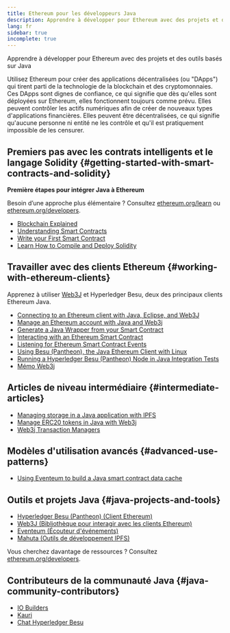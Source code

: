 ```yaml
---
title: Ethereum pour les développeurs Java
description: Apprendre à développer pour Ethereum avec des projets et des outils basés sur Java
lang: fr
sidebar: true
incomplete: true
---
```


<div class="featured">Apprendre à développer pour Ethereum avec des projets et des outils basés sur Java</div>

Utilisez Ethereum pour créer des applications décentralisées (ou "DApps") qui tirent parti de la technologie de la blockchain et des cryptomonnaies. Ces DApps sont dignes de confiance, ce qui signifie que dès qu'elles sont déployées sur Ethereum, elles fonctionnent toujours comme prévu. Elles peuvent contrôler les actifs numériques afin de créer de nouveaux types d'applications financières. Elles peuvent être décentralisées, ce qui signifie qu'aucune personne ni entité ne les contrôle et qu'il est pratiquement impossible de les censurer.

## Premiers pas avec les contrats intelligents et le langage Solidity {#getting-started-with-smart-contracts-and-solidity}

**Première étapes pour intégrer Java à Ethereum**

Besoin d’une approche plus élémentaire ? Consultez [ethereum.org/learn](/en/learn/) ou [ethereum.org/developers](/en/developers/).

- [Blockchain Explained](https://kauri.io/article/d55684513211466da7f8cc03987607d5/blockchain-explained)
- [Understanding Smart Contracts](https://kauri.io/article/e4f66c6079e74a4a9b532148d3158188/ethereum-101-part-5-the-smart-contract)
- [Write your First Smart Contract](https://kauri.io/article/124b7db1d0cf4f47b414f8b13c9d66e2/remix-ide-your-first-smart-contract)
- [Learn How to Compile and Deploy Solidity](https://kauri.io/article/973c5f54c4434bb1b0160cff8c695369/understanding-smart-contract-compilation-and-deployment)

## Travailler avec des clients Ethereum {#working-with-ethereum-clients}

Apprenez à utiliser [Web3J](https://github.com/web3j/web3j) et Hyperledger Besu, deux des principaux clients Ethereum Java.

- [Connecting to an Ethereum client with Java, Eclipse, and Web3J](https://kauri.io/article/b9eb647c47a546bc95693acc0be72546/connecting-to-an-ethereum-client-with-java-eclipse-and-web3j)
- [Manage an Ethereum account with Java and Web3j](https://kauri.io/article/925d923e12c543da9a0a3e617be963b4/manage-an-ethereum-account-with-java-and-web3j)
- [Generate a Java Wrapper from your Smart Contract](https://kauri.io/article/84475132317d4d6a84a2c42eb9348e4b/generate-a-java-wrapper-from-your-smart-contract)
- [Interacting with an Ethereum Smart Contract](https://kauri.io/article/14dc434d11ef4ee18bf7d57f079e246e/interacting-with-an-ethereum-smart-contract-in-java)
- [Listening for Ethereum Smart Contract Events](https://kauri.io/article/760f495423db42f988d17b8c145b0874/listening-for-ethereum-smart-contract-events-in-java)
- [Using Besu (Pantheon), the Java Ethereum Client with Linux](https://kauri.io/article/276dd27f1458443295eea58403fd6965/using-pantheon-the-java-ethereum-client-with-linux)
- [Running a Hyperledger Besu (Pantheon) Node in Java Integration Tests](https://kauri.io/article/7dc3ecc391e54f7b8cbf4e5fa0caf780/running-a-pantheon-node-in-java-integration-tests)
- [Mémo Web3j](<https://kauri.io/web3j-cheat-sheet-(java-ethereum)/5dfa1ea941ac3d0001ce1d90/c>)

## Articles de niveau intermédiaire {#intermediate-articles}

- [Managing storage in a Java application with IPFS](https://kauri.io/article/3e8494f4f56f48c4bb77f1f925c6d926/managing-storage-in-a-java-application-with-ipfs)
- [Manage ERC20 tokens in Java with Web3j](https://kauri.io/article/d13e911bbf624108b1d5718175a5e0a0/manage-erc20-tokens-in-java-with-web3j)
- [Web3j Transaction Managers](https://kauri.io/article/4cb780bb4d0846438d11885a25b6d7e7/web3j-transaction-managers)

## Modèles d'utilisation avancés {#advanced-use-patterns}

- [Using Eventeum to build a Java smart contract data cache](https://kauri.io/article/fe81ee9612eb4e5a9ab72790ef24283d/using-eventeum-to-build-a-java-smart-contract-data-cache)

## Outils et projets Java {#java-projects-and-tools}

- [Hyperledger Besu (Pantheon) (Client Ethereum)](https://docs.pantheon.pegasys.tech/en/stable/)
- [Web3J (Bibliothèque pour interagir avec les clients Ethereum)](https://github.com/web3j/web3j)
- [Eventeum (Écouteur d'événements)](https://github.com/ConsenSys/eventeum)
- [Mahuta (Outils de développement IPFS)](https://github.com/ConsenSys/mahuta)

Vous cherchez davantage de ressources ? Consultez [ethereum.org/developers](/en/developers/).

## Contributeurs de la communauté Java {#java-community-contributors}

- [IO Builders](https://io.builders)
- [Kauri](https://kauri.io)
- [Chat Hyperledger Besu](https://chat.hyperledger.org/channel/besu)
